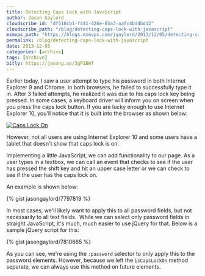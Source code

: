 ```yaml
---
title: Detecting Caps Lock with JavaScript
author: Jason Gaylord
cloudscribe_id: "df518cb1-f441-426e-85a3-aafc4bd4bdd2"
cloudscribe_path: "/blog/detecting-caps-lock-with-javascript"
msmvps_path: "https://blogs.msmvps.com/jgaylord/2013/12/05/detecting-caps-lock-with-javascript/"
permalink: /blog/detecting-caps-lock-with-javascript
date: 2013-12-05
categories: [archive]
tags: [archive]
bitly: https://jasong.us/3gP1BWf
---
```


Earlier today, I saw a user attempt to type his password in both Internet Explorer 9 and Chrome. In both browsers, he failed to successfully type it in. After 3 failed attempts, he realized it was due to his caps lock key being pressed. In some cases, a keyboard driver will inform you on screen when you press the caps lock button. If you are lucky enough to use Internet Explorer 10, you'll notice that it is built into the browser as shown below:

[![Caps Lock On](https://cdn.jasongaylord.com/images/2013/12/05/capslockon.png "Caps Lock On")](https://cdn.jasongaylord.com/images/2013/12/05/capslockon.png)

However, not all users are using Internet Explorer 10 and some users have a tablet that doesn't show that caps lock is on.

Implementing a little JavaScript, we can add functionality to our page. As a user types in a textbox, we can call an event that checks to see if the user has pressed the shift key and hit an upper case letter or we can check to see if the user has the caps lock on.

An example is shown below:

{% gist jasongaylord/7797819 %}

In most cases, we'll likely want to apply this to all password fields, but not necessarily to all text fields.  While we can select only password fields in straight JavaScript, it's much, much easier to use jQuery for that. Below is a sample jQuery script for this:

{% gist jasongaylord/7810665 %}

As you can see, we're using the `:password` selector to only apply this to the password elements. However, because we left the `isCapsLockOn` method separate, we can always use this method on future elements.